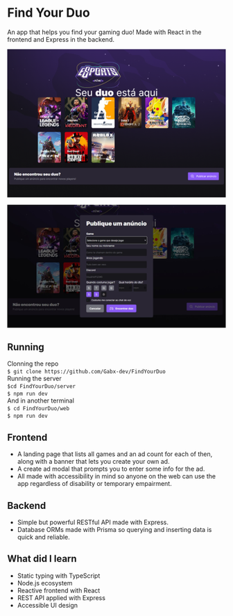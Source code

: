 # Find Your Duo
An app that helps you find your gaming duo! Made with React in the frontend and Express in the backend.

![Landing page with two sections. The first one has 9 games arranged in two rows - League of Legends, Valorant, Counter-Strike: Global Offensive, Dota 2, Pokémon Unite, World of Warcraft, Garena Free Fire, Red Dead Redemption 2 and Roblox. The second  has a banner for posting an ad to find your duo](screenshots/landing-page.png)

![Create ad dialog with a form containing various fields, including in-game nickname, game title, years playing the game, available week days and time of the day](screenshots/ad-dialog.jpg)

## Running
Clonning the repo  
`$ git clone https://github.com/Gabx-dev/FindYourDuo`  
Running the server  
`$cd FindYourDuo/server`  
`$ npm run dev`  
And in another terminal  
`$ cd FindYourDuo/web`  
`$ npm run dev`  

## Frontend
* A landing page that lists all games and an ad count for each of then, along with a banner that lets you create your own ad.
* A create ad modal that prompts you to enter some info for the ad.
* All made with accessibility in mind so anyone on the web can use the app regardless of disability or temporary empairment.
## Backend
* Simple but powerful RESTful API made with Express.
* Database ORMs made with Prisma so querying and inserting data is quick and reliable.
## What did I learn
* Static typing with TypeScript
* Node.js ecosystem
* Reactive frontend with React
* REST API applied with Express
* Accessible UI design